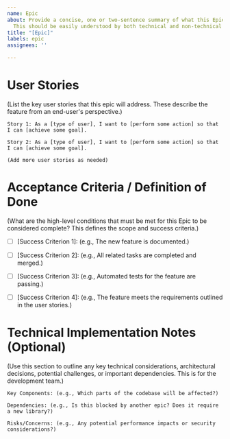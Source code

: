 ```yaml
---
name: Epic
about: Provide a concise, one or two-sentence summary of what this Epic aims to achieve.
  This should be easily understood by both technical and non-technical audiences.
title: "[Epic]"
labels: epic
assignees: ''

---
```


# User Stories

(List the key user stories that this epic will address. These describe the feature from an end-user's perspective.)

    Story 1: As a [type of user], I want to [perform some action] so that I can [achieve some goal].

    Story 2: As a [type of user], I want to [perform some action] so that I can [achieve some goal].

    (Add more user stories as needed)

# Acceptance Criteria / Definition of Done

(What are the high-level conditions that must be met for this Epic to be considered complete? This defines the scope and success criteria.)
- [ ] [Success Criterion 1]: (e.g., The new feature is documented.)

- [ ] [Success Criterion 2]: (e.g., All related tasks are completed and merged.)

- [ ] [Success Criterion 3]: (e.g., Automated tests for the feature are passing.)

- [ ] [Success Criterion 4]: (e.g., The feature meets the requirements outlined in the user stories.)

# Technical Implementation Notes (Optional)

(Use this section to outline any key technical considerations, architectural decisions, potential challenges, or important dependencies. This is for the development team.)

    Key Components: (e.g., Which parts of the codebase will be affected?)

    Dependencies: (e.g., Is this blocked by another epic? Does it require a new library?)

    Risks/Concerns: (e.g., Any potential performance impacts or security considerations?)
